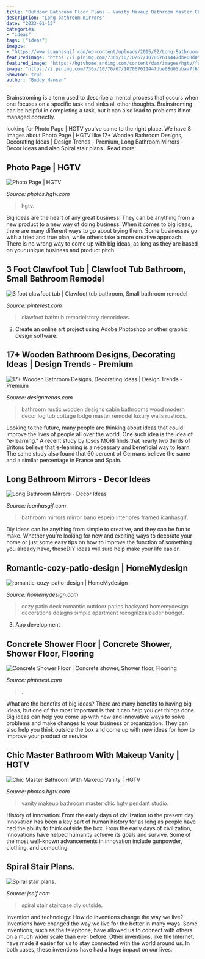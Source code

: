 ```yaml
---
title: "Outdoor Bathroom Floor Plans - Vanity Makeup Bathroom Master Chic Hgtv Pendant Studio"
description: "Long bathroom mirrors"
date: "2023-01-13"
categories:
- "ideas"
tags: ["ideas"]
images:
- "https://www.icanhasgif.com/wp-content/uploads/2015/02/Long-Bathroom-Mirrors.jpg"
featuredImage: "https://i.pinimg.com/736x/10/70/67/107067611447dbe08d05bbaa7f61b7a1.jpg"
featured_image: "https://hgtvhome.sndimg.com/content/dam/images/hgtv/fullset/2016/6/13/0/FOD16_Vanguard-Studio_Kitchen-Dining_17.jpg.rend.hgtvcom.966.1449.suffix/1465832980728.jpeg"
image: "https://i.pinimg.com/736x/10/70/67/107067611447dbe08d05bbaa7f61b7a1.jpg"
ShowToc: true
author: "Buddy Hansen"
---
```



Brainstroming is a term used to describe a mental process that occurs when one focuses on a specific task and sinks all other thoughts. Brainstroming can be helpful in completing a task, but it can also lead to problems if not managed correctly.

	

		
looking for Photo Page | HGTV you've came to the right place. We have 8 Images about Photo Page | HGTV like 17+ Wooden Bathroom Designs, Decorating Ideas | Design Trends - Premium, Long Bathroom Mirrors - Decor Ideas and also Spiral stair plans.. Read more:
		
    
## Photo Page | HGTV

<img loading=lazy src="https://hgtvhome.sndimg.com/content/dam/images/hgtv/fullset/2016/12/5/0/Jordan-Iverson_Spyglass_13.jpg.rend.hgtvcom.616.924.suffix/1480956078342.jpeg" onerror="this.onerror=null;this.src='https://tse3.mm.bing.net/th?id=OIP.hC2y_etchEyCn0myy1OuGwHaLH&amp;pid=15.1';" alt="Photo Page | HGTV">

_Source: photos.hgtv.com_

>hgtv. 

	

Big ideas are the heart of any great business. They can be anything from a new product to a new way of doing business. When it comes to big ideas, there are many different ways to go about trying them. Some businesses go with a tried and true plan, while others take a more creative approach. There is no wrong way to come up with big ideas, as long as they are based on your unique business and product pitch.

    
## 3 Foot Clawfoot Tub | Clawfoot Tub Bathroom, Small Bathroom Remodel

<img loading=lazy src="https://i.pinimg.com/736x/13/71/72/137172fa62c8301f1bda83b4bf3a8b27.jpg" onerror="this.onerror=null;this.src='https://tse1.mm.bing.net/th?id=OIP.IC7Ssic6Ya7cr5xhBLwxHAHaLH&amp;pid=15.1';" alt="3 foot clawfoot tub | Clawfoot tub bathroom, Small bathroom remodel">

_Source: pinterest.com_

>clawfoot bathtub remodelstory decorideas. 

	

2. Create an online art project using Adobe Photoshop or other graphic design software.

    
## 17+ Wooden Bathroom Designs, Decorating Ideas | Design Trends - Premium

<img loading=lazy src="https://images.designtrends.com/wp-content/uploads/2016/03/09141514/Wooden-Rustic-Bathroom.jpg" onerror="this.onerror=null;this.src='https://tse4.mm.bing.net/th?id=OIP.cdKEIhKBkmZWffZsuvgh4QHaLH&amp;pid=15.1';" alt="17+ Wooden Bathroom Designs, Decorating Ideas | Design Trends - Premium">

_Source: designtrends.com_

>bathroom rustic wooden designs cabin bathrooms wood modern decor log tub cottage lodge master remodel luxury walls rusticos. 

	

Looking to the future, many people are thinking about ideas that could improve the lives of people all over the world. One such idea is the idea of "e-learning." A recent study by Ipsos MORI finds that nearly two thirds of Britons believe that e-learning is a necessary and beneficial way to learn. The same study also found that 60 percent of Germans believe the same and a similar percentage in France and Spain. 

    
## Long Bathroom Mirrors - Decor Ideas

<img loading=lazy src="https://www.icanhasgif.com/wp-content/uploads/2015/02/Long-Bathroom-Mirrors.jpg" onerror="this.onerror=null;this.src='https://tse2.mm.bing.net/th?id=OIP.4NyW9RDoxVHfp3lJM7OQCwHaF7&amp;pid=15.1';" alt="Long Bathroom Mirrors - Decor Ideas">

_Source: icanhasgif.com_

>bathroom mirrors mirror bano espejo interiores framed icanhasgif. 

	

Diy ideas can be anything from simple to creative, and they can be fun to make. Whether you're looking for new and exciting ways to decorate your home or just some easy tips on how to improve the function of something you already have, theseDIY ideas will sure help make your life easier.

    
## Romantic-cozy-patio-design | HomeMydesign

<img loading=lazy src="https://homemydesign.com/wp-content/uploads/2015/07/romantic-cozy-patio-design.jpg" onerror="this.onerror=null;this.src='https://tse4.mm.bing.net/th?id=OIP.3JPiLmMtwYhkrcp-jXdFEAHaIV&amp;pid=15.1';" alt="romantic-cozy-patio-design | HomeMydesign">

_Source: homemydesign.com_

>cozy patio deck romantic outdoor patios backyard homemydesign decorations designs simple apartment recognizealeader budget. 

	

3. App development 

    
## Concrete Shower Floor | Concrete Shower, Shower Floor, Flooring

<img loading=lazy src="https://i.pinimg.com/736x/10/70/67/107067611447dbe08d05bbaa7f61b7a1.jpg" onerror="this.onerror=null;this.src='https://tse4.mm.bing.net/th?id=OIP.4mF3Y4eyuXMXW40FRstVRQHaJ3&amp;pid=15.1';" alt="Concrete Shower Floor | Concrete shower, Shower floor, Flooring">

_Source: pinterest.com_

>. 

	

What are the benefits of big ideas?
There are many benefits to having big ideas, but one of the most important is that it can help you get things done. Big ideas can help you come up with new and innovative ways to solve problems and make changes to your business or organization. They can also help you think outside the box and come up with new ideas for how to improve your product or service.

    
## Chic Master Bathroom With Makeup Vanity | HGTV

<img loading=lazy src="https://hgtvhome.sndimg.com/content/dam/images/hgtv/fullset/2016/6/13/0/FOD16_Vanguard-Studio_Kitchen-Dining_17.jpg.rend.hgtvcom.966.1449.suffix/1465832980728.jpeg" onerror="this.onerror=null;this.src='https://tse3.mm.bing.net/th?id=OIP.D4KoEoj1ir_lABgUNL6KTQDMEy&amp;pid=15.1';" alt="Chic Master Bathroom With Makeup Vanity | HGTV">

_Source: photos.hgtv.com_

>vanity makeup bathroom master chic hgtv pendant studio. 

	

History of innovation: From the early days of civilization to the present day
Innovation has been a key part of human history for as long as people have had the ability to think outside the box. From the early days of civilization, innovations have helped humanity achieve its goals and survive. Some of the most well-known advancements in innovation include gunpowder, clothing, and computing.

    
## Spiral Stair Plans.

<img loading=lazy src="http://www.jself.com/stair/customer/cartwright/10.jpg" onerror="this.onerror=null;this.src='https://tse1.mm.bing.net/th?id=OIP.V1XnI0rQjermOI12X_r-vgHaJ4&amp;pid=15.1';" alt="Spiral stair plans.">

_Source: jself.com_

>spiral stair staircase diy outside. 

	

Invention and technology: How do inventions change the way we live?
Inventions have changed the way we live for the better in many ways. Some inventions, such as the telephone, have allowed us to connect with others on a much wider scale than ever before. Other inventions, like the Internet, have made it easier for us to stay connected with the world around us. In both cases, these inventions have had a huge impact on our lives.

